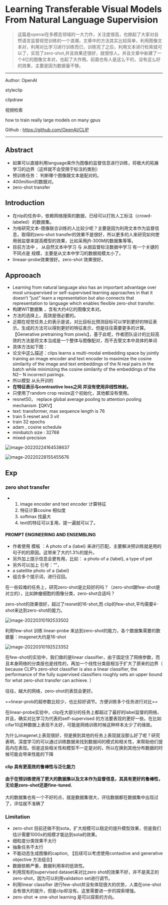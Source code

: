 # Learning Transferable Visual Models From Natural Language Supervision

> 这篇是openai在多模态领域的一大力作，关注度很高，也掀起了大家对自然语言监督视觉训练的一个浪潮，文章中的方法其实比较简单，利用图像文本对，利用对比学习进行训练而已，训练完了之后，利用文本进行检索就可以了，实现了zero-shot,并且效果还很好，就很惊人。并且文章中新建了一个4亿的图像文本对，也起了大作用。前面也有人是这么干的，没有这么好的效果，主要是因为数据量不够。

---



Author: OpenAI

styleclip

clipdraw

视频检索

how to train really large models on many gpus

Github :   https://github.com/OpenAI/CLIP

---

## Abstract

* 如果可以直接利用language来作为图像的监督信息进行训练，将极大的拓展学习的边界（这样就不会受限于标注的类别）
* 预训练任务： 判断哪个图像跟文本是配对的。
* 400million的数据对。
* zero-shot transfer

## Introduction

- 在nlp的任务中，依赖网络搜索的数据，已经可以打败人工标注（crowd-labeled）的数据集。
- 为啥研究文本-图像联合训练的人比较少呢？主要是因为利用文本作为监督信息，取得的zero-shot transfer的效果不是很好，所以更多的人来研究如何使用弱监督来提高模型的效果，比如采用jft-300M的数据集等等。
- 目前方法中 ， 从自然文本中学习 与 从弱监督标注数据中学习 有一个关键的不同点是 规模，主要是从文本中学习的数据规模太小了。
- lineaar-probe效果很好。zero-shot 效果很好。

## Approoach

- Learning from natural language also has an important advantage over most unsupervised or self-supervised learning approaches in that it doesn’t “just” learn a representation but also connects that representation to language which enables flexible zero-shot transfer.
- 构建WIT数据集 ，含有大约4亿的图像文本对。
- 方法的选择上，高效是很必要的。
- 近期在视觉任务上的表示是说，对比目标比预测目标可以学到更好的特征表示。生成的方法可以得到更好的特征表示，但是往往需要更多的计算。【Generative pretraining from pixels】，基于此呢，作者团队设计的比较高效的方法是将文本当成是一个整体与图像配对，而不去管文本中具体的单词
- 具体方法如下图：
- 论文中这么描述：clips learns a  multi-modal embedding space by jointly training an image encoder and text encoder to maximize the cosine similarity of the image and text embeddings of the N real pairs in the batch while minimizing the cosine similarity of the embeddings of the N2− N incorrect pairings.
- 所以模型 从头开训的
- **在特征表示与contrastive loss之间 并没有使用非线性映射。**
- 只使用了random crop resize这个初始化，其他都没有使用。
- resnet50， replace global average pooling to attention pooling mechanism【QKV】
- text: transformer,  max sequence length is 76
- train 5 resnet and 3 vit
- train 32 epochs
- adam , cosine schedule
- minibatch size : 32768
- mixed-precision

![image-20220224164538637](C:\Users\wanglichun\Desktop\Typera\TyporaPapers\images\image-20220224164538637.png)

![image-20220228155455676](C:\Users\wanglichun\Desktop\Typera\TyporaPapers\images\image-20220228155455676.png)

## Exp

### zero shot transfer

- 1. image encoder and text encoder 计算特征
  2. 特征计算cosine 相似度
  3. softmax 找最大
  4. text的特征可以复用，提一遍就可以了。

#### PROMPT ENGINEERING AND ENSEMBLING

- 作者使用 模板 ：A photo of a {label} 来进行匹配，主要解决预训练就是用的句子的的原因。这带来了大约1.3%的提升。
- 另外加上提示信息会更有用，比如： a photo of a {label}, a type of pet
- 另外可以加上 引号：“”，
- a satellite photo of a {label}
- 组合多个提示词，进行召回。



在一些较难的任务上，研究zero-shot是比较好的吗？（zero-shot跟few-shot是对立的），比如肿瘤细胞的图像分类，zero-shot合适吗？

zero-shot的效果很好，超过了resnet的16-shot,而 clip的few-shot,平均需要4-shot来达到zero-shot的能力。

![image-20220310192533502](C:\Users\wanglichun\Desktop\Typera\TyporaPapers\images\image-20220310192533502.png)

利用few-shot 训练 linear-probe 来达到zero-shot的能力，各个数据集需要的数据量：imagenet大约是16-shot

![image-20220310192523352](C:\Users\wanglichun\Desktop\Typera\TyporaPapers\images\image-20220310192523352.png)



在few-shot的实验中，我们做的是linear classifier，由于固定住了网络参数，而且本身网络的分类层也是线性的，再加一个线性分类层相当于扩大了原来的边界（ because CLIP’s zero-shot classifier is also a linear classifier, the performance of the fully supervised classifiers roughly sets an upper bound for what zero-shot transfer can achieve. ）

往往，越大的网络，zero-shot的表现会更好。

==linear-prob的超参数比较少，也比较好调节。方便训练多个任务进行对比==

在linear-probe实验中，clip在大部分的任务上都超过了最好的label监督的网络，并且，确实对比学习为代表的self-supervised 的方法要表现的更好一些。在比如cifar10这种数据上表现不太好，可能是网络训练时候这种样本太少了的缘故。

为什么imagenet上表现很好，但是换到其他的任务上表现就没那么好了呢？研究表明，深度学习的可以通过训练数据来找到数据间的模式和相关性，来帮助他们提高内在表现。但是这些相关性和模型不一定是对的，所以在换到其他分布数据的时候可能会带来性能的下降

#### clip 具有更高效的鲁棒性与泛化能力

#### 由于在预训练使用了更大的数据集以及文本作为监督信息，其具有更好的鲁棒性，无论是zero-shot还是fine-tuned.



大的数据集也有一个不好的点，就是数据集很大，评估数据都在数据集中出现过了，评估就不准确了

### Limitation

- zero-shot 目前还做不到sota，扩大规模可以稳定的提升模型效果，但是我们估计需要1000x的规模才能达到sota的效果。
- 细粒度分类效果不太行
- 抽象任务不太行
- 不能动态生成图像的caption,  【后续可以考虑使用contastive and generative objective 方法组合】
- 数据依赖严重，数据利用率的低效性。
- 利用现有的supervised dataset来对比zero shot的效果不好，并不是真正的zero-shot，因为可以利用validation set进行调节。
- 利用linear classifier 进行few-shot并没有体现很大的优势，人类在one-shot会有很大的提升，但是clip却没有。这里需要进一步的探索增强。
- zero-shot  =>  one-shot learning 是可以探索的方向。

